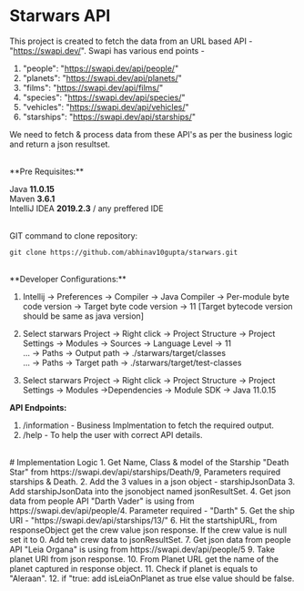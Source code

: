 # Starwars API

This project is created to fetch the data from an URL based API - "https://swapi.dev/". 
Swapi has various end points - 

  1.  "people":    "https://swapi.dev/api/people/" 
  2.  "planets":   "https://swapi.dev/api/planets/" 
  3.  "films":     "https://swapi.dev/api/films/" 
  4.  "species":   "https://swapi.dev/api/species/" 
  5.  "vehicles":  "https://swapi.dev/api/vehicles/" 
  6.  "starships": "https://swapi.dev/api/starships/"

We need to fetch & process data from these API's as per the business logic and return a json resultset. 

<br>
**Pre Requisites:** 

Java **11.0.15** <br>
Maven **3.6.1**  <br>
IntelliJ IDEA **2019.2.3** / any preffered  IDE  <br>
<br>

GIT command to clone repository:
```
git clone https://github.com/abhinav10gupta/starwars.git
```
<br>
**Developer Configurations:**

1. Intellij -> Preferences -> Compiler -> Java Compiler -> Per-module byte code version -> Target byte code version -> 11 [Target bytecode version should be same as java version]
2. Select starwars Project -> Right click -> Project Structure -> Project Settings -> Modules -> Sources -> Language Level -> 11<br>
                                                                                          ... -> Paths -> Output path -> ./starwars/target/classes<br>
                                                                                          ... -> Paths -> Target path -> ./starwars/target/test-classes<br>
                                                                              
3. Select starwars Project -> Right click -> Project Structure -> Project Settings -> Modules ->Dependencies -> Module SDK -> Java 11.0.15<br>




**API Endpoints:**

1. /information - Business Implmentation to fetch the required output. 
2. /help - To help the user with correct API details. 


<br>
# Implementation Logic 
  1. Get Name, Class & model of the Starship "Death Star" from https://swapi.dev/api/starships/Death/9, Parameters required starships & Death.
  2. Add the 3 values in a json object - starshipJsonData
  3. Add starshipJsonData into the jsonobject named jsonResultSet. 
  4. Get json data from people API "Darth Vader" is using from https://swapi.dev/api/people/4. Parameter required - "Darth" 
  5. Get the ship URI - "https://swapi.dev/api/starships/13/"
  6. Hit the startshipURL, from responseObject get the crew value json response. If the crew value is null set it to 0. Add teh crew data to jsonResultSet.
  7. Get json data from people API "Leia Organa" is using from https://swapi.dev/api/people/5
  9. Take planet URI from json response. 
  10. From Planet URL get the name of the planet captured in response object. 
  11. Check if planet is equals to "Aleraan". 
  12. if "true: add isLeiaOnPlanet as true else value should be false. 





